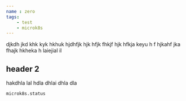 ```yaml
---
name : zero
tags:
    - test
    - microk8s
---
```


 djkdh jkd khk kyk hkhuk
 hjdhfjk hjk hfjk fhkjf hjk hfkja keyu h
 f hjkahf jka fhajk hkheka h laiejial il
 
 ## header 2
 
 hakdhla lal hdla dhlai dhla dla
 
 <!--TEST-->
 <!--
 name: status
 context: mk8s
 expect: 0 
 -->
 ```bash
 microk8s.status
 ```
 <!--END TEST-->
 
